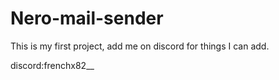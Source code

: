 # Nero-mail-sender
This is my first project, add me on discord for things I can add.

discord:frenchx82__
